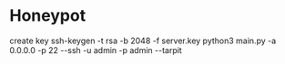 # Honeypot
create key 
ssh-keygen -t rsa -b 2048 -f server.key
python3 main.py -a 0.0.0.0 -p 22 --ssh -u admin -p admin --tarpit

